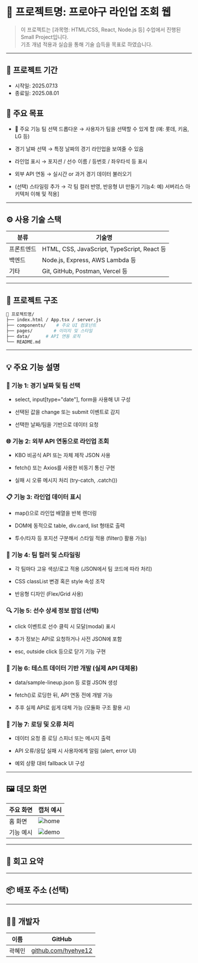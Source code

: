 # 📌 프로젝트명: 프로야구 라인업 조회 웹

> 이 프로젝트는 [과목명: HTML/CSS, React, Node.js 등] 수업에서 진행된 Small Project입니다.  
> 기초 개념 적용과 실습을 통해 기술 습득을 목표로 하였습니다.

---

## 📆 프로젝트 기간

- 시작일: 2025.07.13
- 종료일: 2025.08.01

## 🎯 주요 목표

- 🔧 주요 기능
  팀 선택 드롭다운
  → 사용자가 팀을 선택할 수 있게 함 (예: 롯데, 키움, LG 등)

- 경기 날짜 선택
  → 특정 날짜의 경기 라인업을 보여줄 수 있음

- 라인업 표시
  → 포지션 / 선수 이름 / 등번호 / 좌우타석 등 표시

- 외부 API 연동
  → 실시간 or 과거 경기 데이터 불러오기

- (선택) 스타일링 추가
  → 각 팀 컬러 반영, 반응형 UI 만들기 기능4: 예) 서버리스 아키텍처 이해 및 적용]

---

## ⚙️ 사용 기술 스택

| 분류       | 기술명                                      |
| ---------- | ------------------------------------------- |
| 프론트엔드 | HTML, CSS, JavaScript, TypeScript, React 등 |
| 백엔드     | Node.js, Express, AWS Lambda 등             |
| 기타       | Git, GitHub, Postman, Vercel 등             |

---

## 🧱 프로젝트 구조

```bash
📁 프로젝트명/
├── index.html / App.tsx / server.js
├── components/    # 주요 UI 컴포넌트
├── pages/        # 이미지 및 스타일
├── data/      # API 연동 로직
└── README.md
```

---

## 💡 주요 기능 설명

### 📅 기능 1: 경기 날짜 및 팀 선택

- select, input[type="date"], form을 사용해 UI 구성

- 선택된 값을 change 또는 submit 이벤트로 감지

- 선택한 날짜/팀을 기반으로 데이터 요청

### 🌐 기능 2: 외부 API 연동으로 라인업 조회

- KBO 비공식 API 또는 자체 제작 JSON 사용

- fetch() 또는 Axios를 사용한 비동기 통신 구현

- 실패 시 오류 메시지 처리 (try-catch, .catch())

### 📋 기능 3: 라인업 데이터 표시

- map()으로 라인업 배열을 반복 렌더링

- DOM에 동적으로 table, div.card, list 형태로 출력

- 투수/타자 등 포지션 구분해서 스타일 적용 (filter() 활용 가능)

### 🎨 기능 4: 팀 컬러 및 스타일링

- 각 팀마다 고유 색상/로고 적용 (JSON에서 팀 코드에 따라 처리)

- CSS classList 변경 혹은 style 속성 조작

- 반응형 디자인 (Flex/Grid 사용)

### 🔍 기능 5: 선수 상세 정보 팝업 (선택)

- click 이벤트로 선수 클릭 시 모달(modal) 표시

- 추가 정보는 API로 요청하거나 사전 JSON에 포함

- esc, outside click 등으로 닫기 기능 구현

### 🧪 기능 6: 테스트 데이터 기반 개발 (실제 API 대체용)

- data/sample-lineup.json 등 로컬 JSON 생성

- fetch()로 로딩한 뒤, API 연동 전에 개발 가능

- 추후 실제 API로 쉽게 대체 가능 (모듈화 구조 활용 시)

### 🧰 기능 7: 로딩 및 오류 처리

- 데이터 요청 중 로딩 스피너 또는 메시지 출력

- API 오류/응답 실패 시 사용자에게 알림 (alert, error UI)

- 예외 상황 대비 fallback UI 구성

---

## 🖼️ 데모 화면

| 주요 화면 | 캡처 예시                  |
| --------- | -------------------------- |
| 홈 화면   | ![home](./assets/home.png) |
| 기능 예시 | ![demo](./assets/demo.gif) |

---

## 🧠 회고 요약

---

## 📦 배포 주소 (선택)

---

## 🙋‍♀️ 개발자

| 이름   | GitHub                                                                                             |
| ------ | -------------------------------------------------------------------------------------------------- |
| 곽혜민 | [github.com/hyehye12](https://github.com/hyehye12/hyehye12/tree/main/smallprojects/small-project2) |
